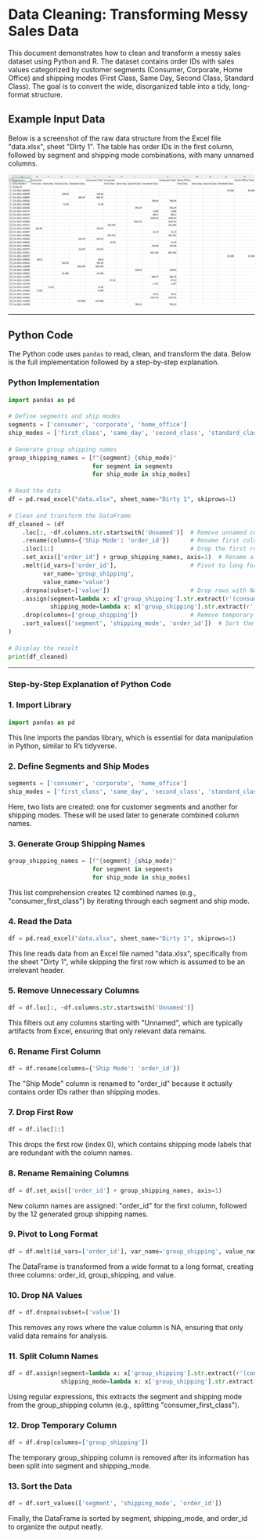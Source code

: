 # Data Cleaning: Transforming Messy Sales Data

This document demonstrates how to clean and transform a messy sales dataset using Python and R. The dataset contains order IDs with sales values categorized by customer segments (Consumer, Corporate, Home Office) and shipping modes (First Class, Same Day, Second Class, Standard Class). The goal is to convert the wide, disorganized table into a tidy, long-format structure.

## Example Input Data

Below is a screenshot of the raw data structure from the Excel file "data.xlsx", sheet "Dirty 1". The table has order IDs in the first column, followed by segment and shipping mode combinations, with many unnamed columns.

![Screenshot](https://raw.githubusercontent.com/madhanlibo/data-cleaning/main/pic/Screenshot%202025-03-31%20171953.png)

---

## Python Code

The Python code uses `pandas` to read, clean, and transform the data. Below is the full implementation followed by a step-by-step explanation.

### Python Implementation

```python
import pandas as pd

# Define segments and ship modes
segments = ['consumer', 'corporate', 'home_office']
ship_modes = ['first_class', 'same_day', 'second_class', 'standard_class']

# Generate group shipping names
group_shipping_names = [f"{segment}_{ship_mode}" 
                        for segment in segments 
                        for ship_mode in ship_modes]

# Read the data
df = pd.read_excel("data.xlsx", sheet_name="Dirty 1", skiprows=1)

# Clean and transform the DataFrame
df_cleaned = (df
    .loc[:, ~df.columns.str.startswith('Unnamed')]  # Remove unnamed columns
    .rename(columns={'Ship Mode': 'order_id'})      # Rename first column to "order_id"
    .iloc[1:]                                       # Drop the first row
    .set_axis(['order_id'] + group_shipping_names, axis=1)  # Rename all columns
    .melt(id_vars=['order_id'],                     # Pivot to long format
          var_name='group_shipping', 
          value_name='value')
    .dropna(subset=['value'])                       # Drop rows with NA values
    .assign(segment=lambda x: x['group_shipping'].str.extract(r'(consumer|corporate|home_office)'),
            shipping_mode=lambda x: x['group_shipping'].str.extract(r'_(.+)'))
    .drop(columns=['group_shipping'])               # Remove temporary column
    .sort_values(['segment', 'shipping_mode', 'order_id'])  # Sort the data
)

# Display the result
print(df_cleaned)
```
---

### Step-by-Step Explanation of Python Code

### **1. Import Library**

```python
import pandas as pd
```

This line imports the pandas library, which is essential for data manipulation in Python, similar to R’s tidyverse.

### **2. Define Segments and Ship Modes**

```python
segments = ['consumer', 'corporate', 'home_office']
ship_modes = ['first_class', 'same_day', 'second_class', 'standard_class']
```

Here, two lists are created: one for customer segments and another for shipping modes. These will be used later to generate combined column names.

### **3. Generate Group Shipping Names**

```python
group_shipping_names = [f"{segment}_{ship_mode}" 
                        for segment in segments 
                        for ship_mode in ship_modes]
```

This list comprehension creates 12 combined names (e.g., "consumer_first_class") by iterating through each segment and ship mode.

### **4. Read the Data**

```python
df = pd.read_excel("data.xlsx", sheet_name="Dirty 1", skiprows=1)
```

This line reads data from an Excel file named "data.xlsx", specifically from the sheet "Dirty 1", while skipping the first row which is assumed to be an irrelevant header.

### **5. Remove Unnecessary Columns**

```python
df = df.loc[:, ~df.columns.str.startswith('Unnamed')]
```

This filters out any columns starting with "Unnamed", which are typically artifacts from Excel, ensuring that only relevant data remains.

### **6. Rename First Column**

```python
df = df.rename(columns={'Ship Mode': 'order_id'})
```

The "Ship Mode" column is renamed to "order_id" because it actually contains order IDs rather than shipping modes.

### **7. Drop First Row**

```python
df = df.iloc[1:]
```

This drops the first row (index 0), which contains shipping mode labels that are redundant with the column names.

### **8. Rename Remaining Columns**

```python
df = df.set_axis(['order_id'] + group_shipping_names, axis=1)
```

New column names are assigned: "order_id" for the first column, followed by the 12 generated group shipping names.

### **9. Pivot to Long Format**

```python
df = df.melt(id_vars=['order_id'], var_name='group_shipping', value_name='value')
```

The DataFrame is transformed from a wide format to a long format, creating three columns: order_id, group_shipping, and value.

### **10. Drop NA Values**

```python
df = df.dropna(subset=['value'])
```

This removes any rows where the value column is NA, ensuring that only valid data remains for analysis.

### **11. Split Column Names**

```python
df = df.assign(segment=lambda x: x['group_shipping'].str.extract(r'(consumer|corporate|home_office)'),
               shipping_mode=lambda x: x['group_shipping'].str.extract(r'_(.+)'))
```

Using regular expressions, this extracts the segment and shipping mode from the group_shipping column (e.g., splitting "consumer_first_class").

### **12. Drop Temporary Column**

```python
df = df.drop(columns=['group_shipping'])
```

The temporary group_shipping column is removed after its information has been split into segment and shipping_mode.

### **13. Sort the Data**

```python
df = df.sort_values(['segment', 'shipping_mode', 'order_id'])
```

Finally, the DataFrame is sorted by segment, shipping_mode, and order_id to organize the output neatly.
